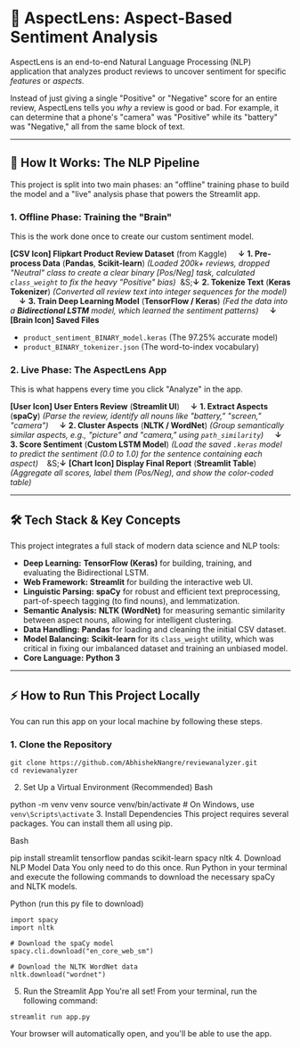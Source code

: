 # 🔎 AspectLens: Aspect-Based Sentiment Analysis

AspectLens is an end-to-end Natural Language Processing (NLP) application that analyzes product reviews to uncover sentiment for specific *features* or *aspects*.

Instead of just giving a single "Positive" or "Negative" score for an entire review, AspectLens tells you *why* a review is good or bad. For example, it can determine that a phone's "camera" was "Positive" while its "battery" was "Negative," all from the same block of text.



---

## 🚀 How It Works: The NLP Pipeline

This project is split into two main phases: an "offline" training phase to build the model and a "live" analysis phase that powers the Streamlit app.

### 1. Offline Phase: Training the "Brain"
This is the work done once to create our custom sentiment model.

**[CSV Icon] Flipkart Product Review Dataset** (from Kaggle)
&nbsp;&nbsp;&nbsp;&nbsp;**&darr;**
**1. Pre-process Data** (**Pandas**, **Scikit-learn**)
*(Loaded 200k+ reviews, dropped "Neutral" class to create a clear binary [Pos/Neg] task, calculated `class_weight` to fix the heavy "Positive" bias)*
&nbsp;&S;**&darr;**
**2. Tokenize Text** (**Keras Tokenizer**)
*(Converted all review text into integer sequences for the model)*
&nbsp;&nbsp;&nbsp;&nbsp;**&darr;**
**3. Train Deep Learning Model** (**TensorFlow / Keras**)
*(Fed the data into a **Bidirectional LSTM** model, which learned the sentiment patterns)*
&nbsp;&nbsp;&nbsp;&nbsp;**&darr;**
**[Brain Icon] Saved Files**
* `product_sentiment_BINARY_model.keras` (The 97.25% accurate model)
* `product_BINARY_tokenizer.json` (The word-to-index vocabulary)

### 2. Live Phase: The AspectLens App
This is what happens every time you click "Analyze" in the app.

**[User Icon] User Enters Review** (**Streamlit UI**)
&nbsp;&nbsp;&nbsp;&nbsp;**&darr;**
**1. Extract Aspects** (**spaCy**)
*(Parse the review, identify all nouns like "battery," "screen," "camera")*
&nbsp;&nbsp;&nbsp;&nbsp;**&darr;**
**2. Cluster Aspects** (**NLTK / WordNet**)
*(Group semantically similar aspects, e.g., "picture" and "camera," using `path_similarity`)*
&nbsp;&nbsp;&nbsp;&nbsp;**&darr;**
**3. Score Sentiment** (**Custom LSTM Model**)
*(Load the saved `.keras` model to predict the sentiment (0.0 to 1.0) for the sentence containing each aspect)*
&nbsp;&nbsp;&nbsp;&S;**&darr;**
**[Chart Icon] Display Final Report** (**Streamlit Table**)
*(Aggregate all scores, label them (Pos/Neg), and show the color-coded table)*

---

## 🛠️ Tech Stack & Key Concepts

This project integrates a full stack of modern data science and NLP tools:

* **Deep Learning:** **TensorFlow (Keras)** for building, training, and evaluating the Bidirectional LSTM.
* **Web Framework:** **Streamlit** for building the interactive web UI.
* **Linguistic Parsing:** **spaCy** for robust and efficient text preprocessing, part-of-speech tagging (to find nouns), and lemmatization.
* **Semantic Analysis:** **NLTK (WordNet)** for measuring semantic similarity between aspect nouns, allowing for intelligent clustering.
* **Data Handling:** **Pandas** for loading and cleaning the initial CSV dataset.
* **Model Balancing:** **Scikit-learn** for its `class_weight` utility, which was critical in fixing our imbalanced dataset and training an unbiased model.
* **Core Language:** **Python 3**

---

## ⚡ How to Run This Project Locally

You can run this app on your local machine by following these steps.

### 1. Clone the Repository
```
git clone https://github.com/AbhishekNangre/reviewanalyzer.git
cd reviewanalyzer
```


2. Set Up a Virtual Environment (Recommended)
Bash

python -m venv venv
source venv/bin/activate  # On Windows, use `venv\Scripts\activate`
3. Install Dependencies
This project requires several packages. You can install them all using pip.

Bash

pip install streamlit tensorflow pandas scikit-learn spacy nltk
4. Download NLP Model Data
You only need to do this once. Run Python in your terminal and execute the following commands to download the necessary spaCy and NLTK models.

Python (run this py file to download)
  ```
import spacy
import nltk

# Download the spaCy model
spacy.cli.download("en_core_web_sm")

# Download the NLTK WordNet data
nltk.download("wordnet")
```

5. Run the Streamlit App
You're all set! From your terminal, run the following command:

```
streamlit run app.py
```
Your browser will automatically open, and you'll be able to use the app.
